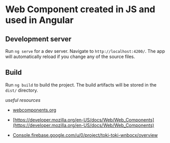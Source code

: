 # **Web Component created in JS and used in Angular**

## Development server

Run `ng serve` for a dev server. Navigate to `http://localhost:4200/`. The app will automatically reload if you change any of the source files.

## Build

Run `ng build` to build the project. The build artifacts will be stored in the `dist/` directory.

_useful resources_

- [webcomponents.org](https://www.webcomponents.org/)

- [https://developer.mozilla.org/en-US/docs/Web/Web_Components](https://developer.mozilla.org/en-US/docs/Web/Web_Components)

- [Console.firebase.google.com/u/0/project/toki-toki-wnbocx/overview](Console.firebase.google.com/u/0/project/toki-toki-wnbocx/overview)

